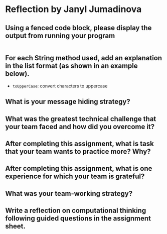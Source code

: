 # Reflection by Janyl Jumadinova

## Using a fenced code block, please display the output from running your program

```

```

## For each String method used, add an explanation in the list format (as shown in an example below).

- `toUpperCase`: convert characters to uppercase

## What is your message hiding strategy?


## What was the greatest technical challenge that your team faced and how did you overcome it?


## After completing this assignment, what is task that your team wants to practice more? Why?


## After completing this assignment, what is one experience for which your team is grateful?


## What was your team-working strategy?


## Write a reflection on computational thinking following guided questions in the assignment sheet.
